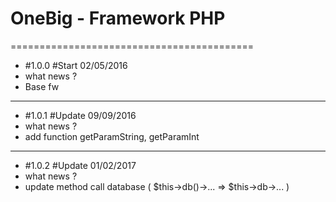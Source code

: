 # OneBig - Framework PHP
==========================================
 * #1.0.0 #Start 02/05/2016
 * what news ?
 * Base fw
 ------------------------
 
 * #1.0.1 #Update 09/09/2016
 * what news ?
 * add function getParamString, getParamInt
 ------------------------
 
 * #1.0.2 #Update 01/02/2017
 * what news ?
 * update method call database ( $this->db()->... => $this->db->... )
